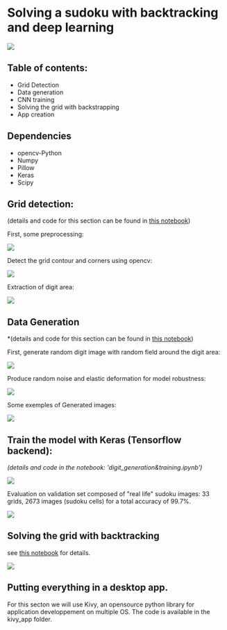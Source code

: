 # Solving a sudoku with backtracking and deep learning

![](app.gif)

## Table of contents:

* Grid Detection
* Data generation
* CNN training
* Solving the grid with backstrapping
* App creation


## Dependencies 

* opencv-Python
* Numpy
* Pillow
* Keras
* Scipy

## Grid detection:

(details and code for this section can be found in [this notebook](grid_detection.ipynb))

First, some preprocessing:

![](plots/img_preprocessing.png)

Detect the grid contour and corners using opencv:

![](plots/grid_detection.png)

Extraction of digit area:

![](plots/grid.png)

## Data Generation

*(details and code for this section can be found in [this notebook](digit_generation&training.ipynb))

First, generate random digit image with random field around the digit area:

![](plots/cell_selection.png)


Produce random noise and elastic deformation for model robustness:

![](plots/noisy_images.png)


Some exemples of Generated images:

![](plots/digits.png)

## Train the model with Keras (Tensorflow backend):

*(details and code in the notebook: 'digit_generation&training.ipynb')*

![](plots/training_stats.png)

Evaluation on validation set composed of "real life" sudoku images:
33 grids, 2673 images (sudoku cells) for a total accuracy of 99.7%.

![](plots/conf_matrix3.png)

## Solving the grid with backtracking

see [this notebook](solve_grid.ipynb) for details.

![](plots/final_display.png)

## Putting everything in a desktop app.

For this secton we will use Kivy, an opensource python library for application developpement on multiple OS.
The code is available in the kivy_app folder.




